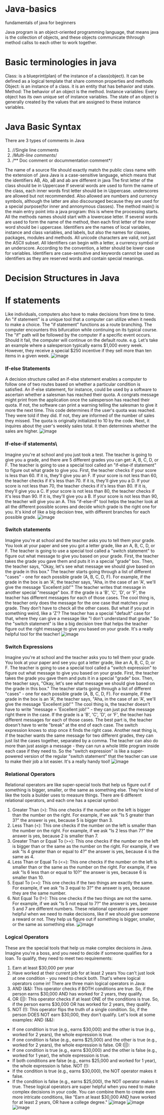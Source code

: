 # Java-basics
fundamentals of java for beginners

Java program is an object-oriented programming language, that means java is the collection of objects, and these objects communicate thhrough method callss to each other to work together.
# Basic terminologies in java
Class: is a blueprint(plan) of the instance of a class(object). It can be defined as a logical template that share common properties and methods
Object: is an instance of a class. it is an entity that has behavior and state.
Method: The behavior of an object is the method.
Instance variables: Every object has its own unique set of instance variables. The state of an object is generally created by the values that are assigned to these instance variables.
# Java Basic Syntax

There are 3 types of comments in Java
1. //Single line comments
2. /*Multi-line comments*/
3. /** Doc comment or docummentation comment*/

The name of a source file should exactly match the public class name with the extension of .java
Java is a case-sensitive language, which means that the identifiers AB, Ab, aB and ab are different in java
The first letter of the class should be in Uppercase
If several words are used to form the name of the class, each inner words first letter should be in Uppercase. underscores are allowed but not recommended. Also allowed are numbers and currency symbols, although the latter are also discouraged because they are used for a special purpose(for inner and annonymous classes).
The method main() is the main entry point into a java program: this is where the processing starts. 
All the methods names should start with a lowercase letter.
If several words are used to form the name of the method, then each first letter of the inner word should be i uppercase.
Identifiers are the names of local variables, instance and class variables, and labels, but also the names for classes, packages, modules and methods. All unicode characters are valid, not just the ASCII subset.
All Identifiers can begin with a letter, a  currency symbol or an underscore. According to the convention, a letter should be lower case for variables. 
Identifiers are case-sensitive and keywords cannot be used as identifiers as they are reserved words and contain special meanings.

# Decision Structures in Java
# If statements
Like individuals, computers also have to make decisions from time to time. An "if statement" is a unique tool that a computer can utilize when it needs to make a choice.
The "if statement" functions as a route branching. The computer encounters this bifurcation while continuing on its typical course. The "if" path will be followed by the computer if a specific event occurs. Should it fail, the computer will continue on the default route.
 e.g. Let's take an example where a salesperson typically earns $1,000 every week. However, they receive a special $250 incentive if they sell more than ten items in a given week.
 ![image](https://github.com/McengwaAyanda/Java-basics/assets/81769629/622b46f9-ea42-4595-a572-317064953df1)


### If-else Statements
A decision structure called an if-else statement enables a computer to follow one of two routes based on whether a particular condition is satisfied. An if-else statement, for instance, could be used by a software to ascertain whether a salesman has reached their quota. A congrats message might print from the application once the salesperson has reached their quota. If not, the software can print a warning telling the salesman to give it more the next time.
This code determines if the user's quota was reached. They were told if they did. If not, they are informed of the number of sales they missed.
The quota is originally initialized to 10 by the code. Next, it inquires about the user's weekly sales total. It then determines whether the sales are higher.
![image](https://github.com/McengwaAyanda/Java-basics/assets/81769629/646ac969-7681-4408-bc56-aede3cbba6cc)


### If-else-if statements\
Imagine you're at school and you just took a test. The teacher is going to give you a grade, and there are 5 different grades you can get: A, B, C, D, or F.
The teacher is going to use a special tool called an "if-else-if statement" to figure out what grade to give you.
First, the teacher checks if your score is less than 60. If it is, they'll give you an F.
If your score is not less than 60, the teacher checks if it's less than 70. If it is, they'll give you a D.
If your score is not less than 70, the teacher checks if it's less than 80. If it is, they'll give you a C.
If your score is not less than 80, the teacher checks if it's less than 90. If it is, they'll give you a B.
If your score is not less than 90, the teacher will give you an A.
This "if-else-if" tool helps the teacher look at all the different possible scores and decide which grade is the right one for you. It's kind of like a big decision tree, with different branches for each possible grade.
![image](https://github.com/McengwaAyanda/Java-basics/assets/81769629/b6f0dc92-a531-488b-84ff-6d98640f204a)


### Switch statements
Imagine you're at school and the teacher asks you to tell them your grade. You look at your paper and see you got a letter grade, like an A, B, C, D, or F.
The teacher is going to use a special tool called a "switch statement" to figure out what message to give you based on your grade.
First, the teacher takes the grade you gave them and puts it in a special "grade" box.
Then, the teacher says, "Okay, let's see what message we should give based on the grade in this box."
The teacher starts going through a list of different "cases" - one for each possible grade (A, B, C, D, F).
For example, if the grade in the box is an 'A', the teacher says, "Aha, in the case of an 'A', we'll give the message 'Excellent job!'"
The teacher writes that message in another special "message" box.
If the grade is a 'B', 'C', 'D', or 'F', the teacher has different messages for each of those cases.
The cool thing is, the teacher only does the message for the one case that matches your grade. They don't have to check all the other cases.
But what if you put in something weird, like a 'Z'? The teacher has a special "default" case for that, where they can give a message like "I don't understand that grade."
So the "switch statement" is like a big decision tree that helps the teacher figure out the right message to give you based on your grade. It's a really helpful tool for the teacher!
![image](https://github.com/McengwaAyanda/Java-basics/assets/81769629/97ac1a2e-5444-44c5-bc6d-277752d514e5)


### Switch Expressions
Imagine you're at school and the teacher asks you to tell them your grade. You look at your paper and see you got a letter grade, like an A, B, C, D, or F.
The teacher is going to use a special tool called a "switch expression" to figure out what message to give you based on your grade.
First, the teacher takes the grade you gave them and puts it in a special "grade" box.
Then, the teacher says, "Okay, let's see what message we should give based on the grade in this box."
The teacher starts going through a list of different "cases" - one for each possible grade (A, B, C, D, F).
For example, if the grade in the box is an 'A', the teacher says, "Aha, in the case of an 'A', we'll give the message 'Excellent job!'"
The cool thing is, the teacher doesn't have to write "message = 'Excellent job!'" - they can just put the message right there in the case.
If the grade is a 'B', 'C', 'D', or 'F', the teacher has different messages for each of those cases.
The best part is, the teacher doesn't have to write "break" at the end of each case. The switch expression knows to stop once it finds the right case.
Another neat thing is, if the teacher wants the same message for two different grades, they can just list the cases together, separated by a comma.
The teacher can also do more than just assign a message - they can run a whole little program inside each case if they need to.
So the "switch expression" is like a super-powered version of the regular "switch statement" that the teacher can use to make their job a lot easier. It's a really handy tool!
![image](https://github.com/McengwaAyanda/Java-basics/assets/81769629/8c81cd83-cb4c-47cd-9367-42a76e46dc92)

### Relational Operators
Relational operators are like super-special tools that help us figure out if something is bigger, smaller, or the same as something else. They're kind of like the tools a builder uses to measure things.
There are 6 different relational operators, and each one has a special symbol:
1. Greater Than (>): This one checks if the number on the left is bigger than the number on the right. For example, if we ask "Is 5 greater than 3?" the answer is yes, because 5 is bigger than 3.
2. Less Than (<): This one checks if the number on the left is smaller than the number on the right. For example, if we ask "Is 2 less than 7?" the answer is yes, because 2 is smaller than 7.
3. Greater Than or Equal To (>=): This one checks if the number on the left is bigger than or the same as the number on the right. For example, if we ask "Is 4 greater than or equal to 4?" the answer is yes, because 4 is the same as 4.
4. Less Than or Equal To (<=): This one checks if the number on the left is smaller than or the same as the number on the right. For example, if we ask "Is 6 less than or equal to 10?" the answer is yes, because 6 is smaller than 10.
5. Equal To (==): This one checks if the two things are exactly the same. For example, if we ask "Is 3 equal to 3?" the answer is yes, because they are the same number.
6. Not Equal To (!=): This one checks if the two things are not the same. For example, if we ask "Is 5 not equal to 7?" the answer is yes, because 5 and 7 are different numbers.
These relational operators are super helpful when we need to make decisions, like if we should give someone a reward or not. They help us figure out if something is bigger, smaller, or the same as something else.
![image](https://github.com/McengwaAyanda/Java-basics/assets/81769629/f93fca54-b91d-4a6b-b47b-84ffea70c7ce)

### Logical Operators
These are the special tools that help us make complex decisions in Java.
Imagine you're a boss, and you need to decide if someone qualifies for a loan. To qualify, they need to meet two requirements:
1. Earn at least $30,000 per year
2. Have worked at their current job for at least 2 years
You can't just look at one condition - you need to check both. That's where logical operators come in!
There are three main logical operators in Java:
1. AND (&&): This operator checks if BOTH conditions are true. So, if the person earns $30,000 AND has worked for 2 years, they qualify.
2. OR (||): This operator checks if at least ONE of the conditions is true. So, if the person earns $30,000 OR has worked for 2 years, they qualify.
3. NOT (!): This operator flips the truth of a single condition. So, if the person DOES NOT earn $30,000, they don't qualify.
Let's look at some examples:
AND (&&):
- If one condition is true (e.g., earns $30,000) and the other is true (e.g., worked for 2 years), the whole expression is true.
- If one condition is false (e.g., earns $25,000) and the other is true (e.g., worked for 2 years), the whole expression is false.
OR (||):
- If one condition is true (e.g., earns $30,000) and the other is false (e.g., worked for 1 year), the whole expression is true.
- If both conditions are false (e.g., earns $25,000 and worked for 1 year), the whole expression is false.
NOT (!):
- If the condition is true (e.g., earns $30,000), the NOT operator makes it false.
- If the condition is false (e.g., earns $25,000), the NOT operator makes it true.
These logical operators are super helpful when you need to make complex decisions in your code. You can combine them to create even more intricate conditions, like "Earn at least $30,000 AND have worked for at least 2 years, OR have a college degree."
![image](https://github.com/McengwaAyanda/Java-basics/assets/81769629/5cb154c6-1bb0-45f1-9c7a-954be3687468)
![image](https://github.com/McengwaAyanda/Java-basics/assets/81769629/b8baffcd-5d6c-4cbd-ab60-d5c96e1c50db)
![image](https://github.com/McengwaAyanda/Java-basics/assets/81769629/d1baa631-364a-4d1b-8447-c7c884ee11b9)




